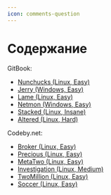 ```yaml
---
icon: comments-question
---
```


# Содержание

GitBook:

* [Nunchucks (Linux, Easy)](hackthebox/linux/easy/nunchucks-linux-easy.md)
* [Jerry (Windows, Easy)](hackthebox/windows/easy/jerry-windows-easy.md)
* [Lame (Linux, Easy)](hackthebox/linux/easy/lame-linux-easy.md)
* [Netmon (Windows, Easy)](hackthebox/windows/easy/netmon-windows-easy.md)
* [Stacked (Linux, Insane)](hackthebox/linux/stacked/stacked-linux-insane.md)
* [Altered (Linux, Hard)](hackthebox/linux/hard/altered-linux-hard.md)



Codeby.net:

* [Broker (Linux, Easy)](https://codeby.net/threads/proxozhdenie-hackthebox-broker-linux-easy.82786/)
* [Precious (Linux, Easy)](https://codeby.net/threads/proxozhdenie-hackthebox-precious-linux-easy.81530/)
* [MetaTwo (Linux, Easy)](https://codeby.net/threads/proxozhdenie-hackthebox-metatwo-linux-easy.81545/)
* [Investigation (Linux, Medium)](https://codeby.net/threads/proxozhdenie-hackthebox-investigation-linux-medium.81851/)
* [TwoMillion (Linux, Easy)](https://codeby.net/threads/proxozhdenie-hackthebox-twomillion-linux-easy.82000/)
* [Soccer (Linux, Easy)](https://codeby.net/threads/proxozhdenie-hackthebox-soccer-linux-easy.82033/)

